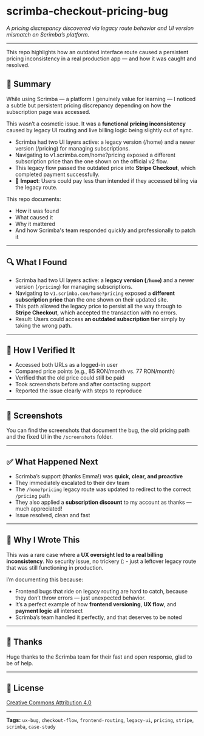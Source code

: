 # scrimba-checkout-pricing-bug
*A pricing discrepancy discovered via legacy route behavior and UI version mismatch on Scrimba’s platform.*

---

This repo highlights how an outdated interface route caused a persistent pricing inconsistency in a real production app — and how it was caught and resolved.

## 🧠 Summary

While using Scrimba — a platform I genuinely value for learning — I noticed a subtle but persistent pricing discrepancy depending on how the subscription page was accessed.

This wasn’t a cosmetic issue. It was a **functional pricing inconsistency** caused by legacy UI routing and live billing logic being slightly out of sync.
- Scrimba had two UI layers active: a legacy version (/home) and a newer version (/pricing) for managing subscriptions.
- Navigating to v1.scrimba.com/home?pricing exposed a different subscription price than the one shown on the official v2 flow.
- This legacy flow passed the outdated price into **Stripe Checkout**, which completed payment successfully.
- 🧨 **Impact**: Users could pay less than intended if they accessed billing via the legacy route.

This repo documents:
- How it was found
- What caused it
- Why it mattered
- And how Scrimba's team responded quickly and professionally to patch it

---

## 🔍 What I Found

- Scrimba had two UI layers active: a **legacy version (`/home`)** and a newer version (`/pricing`) for managing subscriptions.
- Navigating to `v1.scrimba.com/home?pricing` exposed a **different subscription price** than the one shown on their updated site.
- This path allowed the legacy price to persist all the way through to **Stripe Checkout**, which accepted the transaction with no errors.
- Result: Users could access **an outdated subscription tier** simply by taking the wrong path.

---

## 🧪 How I Verified It

- Accessed both URLs as a logged-in user
- Compared price points (e.g., 85 RON/month vs. 77 RON/month)
- Verified that the old price could still be paid
- Took screenshots before and after contacting support
- Reported the issue clearly with steps to reproduce

---

## 📸 Screenshots

You can find the screenshots that document the bug, the old pricing path and the fixed UI in the `/screenshots` folder.

 ---

## ✅ What Happened Next

- Scrimba’s support (thanks Emma!) was **quick, clear, and proactive**
- They immediately escalated to their dev team
- The `/home?pricing` legacy route was updated to redirect to the correct `/pricing` path
- They also applied a **subscription discount** to my account as thanks — much appreciated!
- Issue resolved, clean and fast

---

## 📘 Why I Wrote This

This was a rare case where a **UX oversight led to a real billing inconsistency**. No security issue, no trickery (: - just a leftover legacy route that was still functioning in production.

I’m documenting this because:
- Frontend bugs that ride on legacy routing are hard to catch, because they don’t throw errors — just unexpected behavior.
- It’s a perfect example of how **frontend versioning**, **UX flow**, and **payment logic** all intersect
- Scrimba’s team handled it perfectly, and that deserves to be noted 

---

## 🙏 Thanks

Huge thanks to the Scrimba team for their fast and open response, glad to be of help.

---

## 📜 License

[Creative Commons Attribution 4.0](LICENSE)

---

**Tags:** `ux-bug`, `checkout-flow`, `frontend-routing`, `legacy-ui`, `pricing`, `stripe`, `scrimba`, `case-study`
